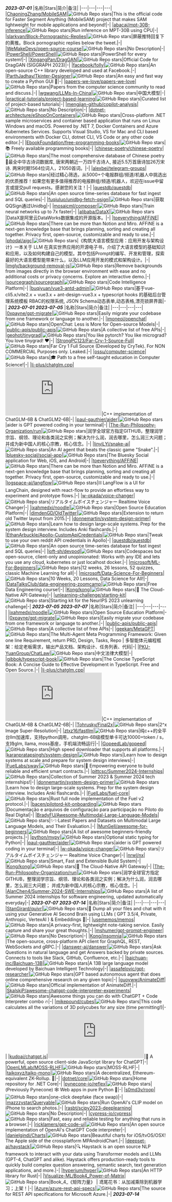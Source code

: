 *********2023-07-01*********
|名称|Stars|简介|备注|
|---|---|---|---|
|[ChaoningZhang/MobileSAM](https://github.com/ChaoningZhang/MobileSAM)|![GitHub Repo stars](https://badgen.net/github/stars/ChaoningZhang/MobileSAM)|This is the official code for Faster Segment Anything (MobileSAM) project that makes SAM lightweight for mobile applications and beyond!|-|
|[abacaj/mpt-30B-inference](https://github.com/abacaj/mpt-30B-inference)|![GitHub Repo stars](https://badgen.net/github/stars/abacaj/mpt-30B-inference)|Run inference on MPT-30B using CPU|-|
|[slarkvan/Block-Pornographic-Replies](https://github.com/slarkvan/Block-Pornographic-Replies)|![GitHub Repo stars](https://badgen.net/github/stars/slarkvan/Block-Pornographic-Replies)|屏蔽推特回复下的黄推。Block pornographic replies below the tweet.|-|
|[WeMakeDevs/open-source-course](https://github.com/WeMakeDevs/open-source-course)|![GitHub Repo stars](https://badgen.net/github/stars/WeMakeDevs/open-source-course)|No Description|-|
|[PowerShell/PowerShell](https://github.com/PowerShell/PowerShell)|![GitHub Repo stars](https://badgen.net/github/stars/PowerShell/PowerShell)|PowerShell for every system!|-|
|[XingangPan/DragGAN](https://github.com/XingangPan/DragGAN)|![GitHub Repo stars](https://badgen.net/github/stars/XingangPan/DragGAN)|Official Code for DragGAN (SIGGRAPH 2023)|-|
|[facebook/folly](https://github.com/facebook/folly)|![GitHub Repo stars](https://badgen.net/github/stars/facebook/folly)|An open-source C++ library developed and used at Facebook.|-|
|[ParthJadhav/Tkinter-Designer](https://github.com/ParthJadhav/Tkinter-Designer)|![GitHub Repo stars](https://badgen.net/github/stars/ParthJadhav/Tkinter-Designer)|An easy and fast way to create a Python GUI 🐍|-|
|[papers-we-love/papers-we-love](https://github.com/papers-we-love/papers-we-love)|![GitHub Repo stars](https://badgen.net/github/stars/papers-we-love/papers-we-love)|Papers from the computer science community to read and discuss.|-|
|[wgwang/LLMs-In-China](https://github.com/wgwang/LLMs-In-China)|![GitHub Repo stars](https://badgen.net/github/stars/wgwang/LLMs-In-China)|中国大模型|-|
|[practical-tutorials/project-based-learning](https://github.com/practical-tutorials/project-based-learning)|![GitHub Repo stars](https://badgen.net/github/stars/practical-tutorials/project-based-learning)|Curated list of project-based tutorials|-|
|[mengjian-github/copilot-analysis](https://github.com/mengjian-github/copilot-analysis)|![GitHub Repo stars](https://badgen.net/github/stars/mengjian-github/copilot-analysis)|No Description|-|
|[dotnet-architecture/eShopOnContainers](https://github.com/dotnet-architecture/eShopOnContainers)|![GitHub Repo stars](https://badgen.net/github/stars/dotnet-architecture/eShopOnContainers)|Cross-platform .NET sample microservices and container based application that runs on Linux Windows and macOS. Powered by .NET 7, Docker Containers and Azure Kubernetes Services. Supports Visual Studio, VS for Mac and CLI based environments with Docker CLI, dotnet CLI, VS Code or any other code editor.|-|
|[EbookFoundation/free-programming-books](https://github.com/EbookFoundation/free-programming-books)|![GitHub Repo stars](https://badgen.net/github/stars/EbookFoundation/free-programming-books)|📚 Freely available programming books|-|
|[chinese-poetry/chinese-poetry](https://github.com/chinese-poetry/chinese-poetry)|![GitHub Repo stars](https://badgen.net/github/stars/chinese-poetry/chinese-poetry)|The most comprehensive database of Chinese poetry 🧶最全中华古诗词数据库, 唐宋两朝近一万四千古诗人, 接近5.5万首唐诗加26万宋诗. 两宋时期1564位词人，21050首词。|-|
|[alexbei/telegram-groups](https://github.com/alexbei/telegram-groups)|![GitHub Repo stars](https://badgen.net/github/stars/alexbei/telegram-groups)|经过精心筛选，从5000+个电报群组/频道/机器人中挑选出的优质推荐！如果您有更多值得推荐的电报群组/频道/机器人，欢迎在issue中留言或提交pull requests。感谢您的关注！|-|
|[questdb/questdb](https://github.com/questdb/questdb)|![GitHub Repo stars](https://badgen.net/github/stars/questdb/questdb)|An open source time-series database for fast ingest and SQL queries|-|
|[fuqiuluo/unidbg-fetch-qsign](https://github.com/fuqiuluo/unidbg-fetch-qsign)|![GitHub Repo stars](https://badgen.net/github/stars/fuqiuluo/unidbg-fetch-qsign)|获取QQSign通过Unidbg|-|
|[mosaicml/composer](https://github.com/mosaicml/composer)|![GitHub Repo stars](https://badgen.net/github/stars/mosaicml/composer)|Train neural networks up to 7x faster|-|
|[alibaba/DataX](https://github.com/alibaba/DataX)|![GitHub Repo stars](https://badgen.net/github/stars/alibaba/DataX)|DataX是阿里云DataWorks数据集成的开源版本。|-|
|[toeverything/AFFiNE](https://github.com/toeverything/AFFiNE)|![GitHub Repo stars](https://badgen.net/github/stars/toeverything/AFFiNE)|There can be more than Notion and Miro. AFFiNE is a next-gen knowledge base that brings planning, sorting and creating all together. Privacy first, open-source, customizable and ready to use.|-|
|[phodal/aigc](https://github.com/phodal/aigc)|![GitHub Repo stars](https://badgen.net/github/stars/phodal/aigc)|《构筑大语言模型应用：应用开发与架构设计》一本关于 LLM 在真实世界应用的开源电子书，介绍了大语言模型的基础知识和应用，以及如何构建自己的模型。其中包括Prompt的编写、开发和管理，探索最好的大语言模型能带来什么，以及LLM应用开发的模式和架构设计。|-|
|[imgly/background-removal-js](https://github.com/imgly/background-removal-js)|![GitHub Repo stars](https://badgen.net/github/stars/imgly/background-removal-js)|Remove backgrounds from images directly in the browser environment with ease and no additional costs or privacy concerns. Explore an interactive demo.|-|
|[sourcegraph/sourcegraph](https://github.com/sourcegraph/sourcegraph)|![GitHub Repo stars](https://badgen.net/github/stars/sourcegraph/sourcegraph)|Code Intelligence Platform|-|
|[buqiyuan/vue3-antd-admin](https://github.com/buqiyuan/vue3-antd-admin)|![GitHub Repo stars](https://badgen.net/github/stars/buqiyuan/vue3-antd-admin)|基于vue-cli5.x/vite2.x + vue3.x + ant-design-vue3.x + typescript hooks 的基础后台管理系统模板 RBAC的权限系统, JSON Schema动态表单,动态表格,漂亮锁屏界面|-|
*********2023-07-01*********
*********2023-07-05*********
|名称|Stars|简介|备注|
|---|---|---|---|
|[0xpayne/gpt-migrate](https://github.com/0xpayne/gpt-migrate)|![GitHub Repo stars](https://badgen.net/github/stars/0xpayne/gpt-migrate)|Easily migrate your codebase from one framework or language to another.|-|
|[imoneoi/openchat](https://github.com/imoneoi/openchat)|![GitHub Repo stars](https://badgen.net/github/stars/imoneoi/openchat)|OpenChat: Less is More for Open-source Models|-|
|[public-apis/public-apis](https://github.com/public-apis/public-apis)|![GitHub Repo stars](https://badgen.net/github/stars/public-apis/public-apis)|A collective list of free APIs|-|
|[geohot/tinygrad](https://github.com/geohot/tinygrad)|![GitHub Repo stars](https://badgen.net/github/stars/geohot/tinygrad)|You like pytorch? You like micrograd? You love tinygrad! ❤️|-|
|[StrongPC123/Far-Cry-1-Source-Full](https://github.com/StrongPC123/Far-Cry-1-Source-Full)|![GitHub Repo stars](https://badgen.net/github/stars/StrongPC123/Far-Cry-1-Source-Full)|Far Cry 1 Full Source (Developed by CryTek). For NON COMMERCIAL Purposes only. Leaked.|-|
|[ossu/computer-science](https://github.com/ossu/computer-science)|![GitHub Repo stars](https://badgen.net/github/stars/ossu/computer-science)|🎓 Path to a free self-taught education in Computer Science!|-|
|[li-plus/chatglm.cpp](https://github.com/li-plus/chatglm.cpp)|![GitHub Repo stars](https://badgen.net/github/stars/li-plus/chatglm.cpp)|C++ implementation of ChatGLM-6B & ChatGLM2-6B|-|
|[paul-gauthier/aider](https://github.com/paul-gauthier/aider)|![GitHub Repo stars](https://badgen.net/github/stars/paul-gauthier/aider)|aider is GPT powered coding in your terminal|-|
|[The-Run-Philosophy-Organization/run](https://github.com/The-Run-Philosophy-Organization/run)|![GitHub Repo stars](https://badgen.net/github/stars/The-Run-Philosophy-Organization/run)|润学全球官方指定GITHUB，整理润学宗旨、纲领、理论和各类润之实例；解决为什么润，润去哪里，怎么润三大问题； 并成为新中国人的核心宗教，核心信念。|-|
|[linyiLYi/snake-ai](https://github.com/linyiLYi/snake-ai)|![GitHub Repo stars](https://badgen.net/github/stars/linyiLYi/snake-ai)|An AI agent that beats the classic game "Snake".|-|
|[bluesky-social/social-app](https://github.com/bluesky-social/social-app)|![GitHub Repo stars](https://badgen.net/github/stars/bluesky-social/social-app)|The Bluesky Social application for Web, iOS, and Android|-|
|[toeverything/AFFiNE](https://github.com/toeverything/AFFiNE)|![GitHub Repo stars](https://badgen.net/github/stars/toeverything/AFFiNE)|There can be more than Notion and Miro. AFFiNE is a next-gen knowledge base that brings planning, sorting and creating all together. Privacy first, open-source, customizable and ready to use.|-|
|[logspace-ai/langflow](https://github.com/logspace-ai/langflow)|![GitHub Repo stars](https://badgen.net/github/stars/logspace-ai/langflow)|⛓️ LangFlow is a UI for LangChain, designed with react-flow to provide an effortless way to experiment and prototype flows.|-|
|[w-okada/voice-changer](https://github.com/w-okada/voice-changer)|![GitHub Repo stars](https://badgen.net/github/stars/w-okada/voice-changer)|リアルタイムボイスチェンジャー Realtime Voice Changer|-|
|[ixahmedxi/noodle](https://github.com/ixahmedxi/noodle)|![GitHub Repo stars](https://badgen.net/github/stars/ixahmedxi/noodle)|Open Source Education Platform|-|
|[dimdenGD/OldTwitter](https://github.com/dimdenGD/OldTwitter)|![GitHub Repo stars](https://badgen.net/github/stars/dimdenGD/OldTwitter)|Extension to return old Twitter layout from 2015.|-|
|[donnemartin/system-design-primer](https://github.com/donnemartin/system-design-primer)|![GitHub Repo stars](https://badgen.net/github/stars/donnemartin/system-design-primer)|Learn how to design large-scale systems. Prep for the system design interview. Includes Anki flashcards.|-|
|[EthanArbuckle/Apollo-CustomApiCredentials](https://github.com/EthanArbuckle/Apollo-CustomApiCredentials)|![GitHub Repo stars](https://badgen.net/github/stars/EthanArbuckle/Apollo-CustomApiCredentials)|Tweak to use your own reddit API credentials in Apollo|-|
|[questdb/questdb](https://github.com/questdb/questdb)|![GitHub Repo stars](https://badgen.net/github/stars/questdb/questdb)|An open source time-series database for fast ingest and SQL queries|-|
|[loft-sh/devpod](https://github.com/loft-sh/devpod)|![GitHub Repo stars](https://badgen.net/github/stars/loft-sh/devpod)|Codespaces but open-source, client-only and unopinionated: Works with any IDE and lets you use any cloud, kubernetes or just localhost docker.|-|
|[microsoft/ML-For-Beginners](https://github.com/microsoft/ML-For-Beginners)|![GitHub Repo stars](https://badgen.net/github/stars/microsoft/ML-For-Beginners)|12 weeks, 26 lessons, 52 quizzes, classic Machine Learning for all|-|
|[microsoft/Data-Science-For-Beginners](https://github.com/microsoft/Data-Science-For-Beginners)|![GitHub Repo stars](https://badgen.net/github/stars/microsoft/Data-Science-For-Beginners)|10 Weeks, 20 Lessons, Data Science for All!|-|
|[DataTalksClub/data-engineering-zoomcamp](https://github.com/DataTalksClub/data-engineering-zoomcamp)|![GitHub Repo stars](https://badgen.net/github/stars/DataTalksClub/data-engineering-zoomcamp)|Free Data Engineering course!|-|
|[Kong/kong](https://github.com/Kong/kong)|![GitHub Repo stars](https://badgen.net/github/stars/Kong/kong)|🦍 The Cloud-Native API Gateway|-|
|[unlearning-challenge/starting-kit](https://github.com/unlearning-challenge/starting-kit)|![GitHub Repo stars](https://badgen.net/github/stars/unlearning-challenge/starting-kit)|Starting kit for the NeurIPS 2023 unlearning challenge|-|
*********2023-07-05*********
*********2023-07-07*********
|名称|Stars|简介|备注|
|---|---|---|---|
|[ixahmedxi/noodle](https://github.com/ixahmedxi/noodle)|![GitHub Repo stars](https://badgen.net/github/stars/ixahmedxi/noodle)|Open Source Education Platform|-|
|[0xpayne/gpt-migrate](https://github.com/0xpayne/gpt-migrate)|![GitHub Repo stars](https://badgen.net/github/stars/0xpayne/gpt-migrate)|Easily migrate your codebase from one framework or language to another.|-|
|[public-apis/public-apis](https://github.com/public-apis/public-apis)|![GitHub Repo stars](https://badgen.net/github/stars/public-apis/public-apis)|A collective list of free APIs|-|
|[geekan/MetaGPT](https://github.com/geekan/MetaGPT)|![GitHub Repo stars](https://badgen.net/github/stars/geekan/MetaGPT)|The Multi-Agent Meta Programming Framework: Given one line Requirement, return PRD, Design, Tasks, Repo | 多智能体元编程框架：给定老板需求，输出产品文档、架构设计、任务列表、代码|-|
|[PKU-YuanGroup/ChatLaw](https://github.com/PKU-YuanGroup/ChatLaw)|![GitHub Repo stars](https://badgen.net/github/stars/PKU-YuanGroup/ChatLaw)|中文法律大模型|-|
|[gibbok/typescript-book](https://github.com/gibbok/typescript-book)|![GitHub Repo stars](https://badgen.net/github/stars/gibbok/typescript-book)|The Concise TypeScript Book: A Concise Guide to Effective Development in TypeScript. Free and Open Source.|-|
|[li-plus/chatglm.cpp](https://github.com/li-plus/chatglm.cpp)|![GitHub Repo stars](https://badgen.net/github/stars/li-plus/chatglm.cpp)|C++ implementation of ChatGLM-6B & ChatGLM2-6B|-|
|[Tohrusky/Final2x](https://github.com/Tohrusky/Final2x)|![GitHub Repo stars](https://badgen.net/github/stars/Tohrusky/Final2x)|2^x Image Super-Resolution|-|
|[ztxz16/fastllm](https://github.com/ztxz16/fastllm)|![GitHub Repo stars](https://badgen.net/github/stars/ztxz16/fastllm)|纯c++的全平台llm加速库，支持python调用，chatglm-6B级模型单卡可达10000+token / s，支持glm, llama, moss基座，手机端流畅运行|-|
|[GopeedLab/gopeed](https://github.com/GopeedLab/gopeed)|![GitHub Repo stars](https://badgen.net/github/stars/GopeedLab/gopeed)|High speed downloader that supports all platforms.|-|
|[karanpratapsingh/system-design](https://github.com/karanpratapsingh/system-design)|![GitHub Repo stars](https://badgen.net/github/stars/karanpratapsingh/system-design)|Learn how to design systems at scale and prepare for system design interviews|-|
|[FuelLabs/sway](https://github.com/FuelLabs/sway)|![GitHub Repo stars](https://badgen.net/github/stars/FuelLabs/sway)|🌴 Empowering everyone to build reliable and efficient smart contracts.|-|
|[pittcsc/Summer2024-Internships](https://github.com/pittcsc/Summer2024-Internships)|![GitHub Repo stars](https://badgen.net/github/stars/pittcsc/Summer2024-Internships)|Collection of Summer 2023 & Summer 2024 tech internships!|-|
|[donnemartin/system-design-primer](https://github.com/donnemartin/system-design-primer)|![GitHub Repo stars](https://badgen.net/github/stars/donnemartin/system-design-primer)|Learn how to design large-scale systems. Prep for the system design interview. Includes Anki flashcards.|-|
|[FuelLabs/fuel-core](https://github.com/FuelLabs/fuel-core)|![GitHub Repo stars](https://badgen.net/github/stars/FuelLabs/fuel-core)|Rust full node implementation of the Fuel v2 protocol.|-|
|[bacen/pilotord-kit-onboarding](https://github.com/bacen/pilotord-kit-onboarding)|![GitHub Repo stars](https://badgen.net/github/stars/bacen/pilotord-kit-onboarding)|Documentação e arquivos de configuração para participação no Piloto do Real Digital|-|
|[BradyFU/Awesome-Multimodal-Large-Language-Models](https://github.com/BradyFU/Awesome-Multimodal-Large-Language-Models)|![GitHub Repo stars](https://badgen.net/github/stars/BradyFU/Awesome-Multimodal-Large-Language-Models)|✨✨Latest Papers and Datasets on Multimodal Large Language Models, and Their Evaluation.|-|
|[MunGell/awesome-for-beginners](https://github.com/MunGell/awesome-for-beginners)|![GitHub Repo stars](https://badgen.net/github/stars/MunGell/awesome-for-beginners)|A list of awesome beginners-friendly projects.|-|
|[python/mypy](https://github.com/python/mypy)|![GitHub Repo stars](https://badgen.net/github/stars/python/mypy)|Optional static typing for Python|-|
|[paul-gauthier/aider](https://github.com/paul-gauthier/aider)|![GitHub Repo stars](https://badgen.net/github/stars/paul-gauthier/aider)|aider is GPT powered coding in your terminal|-|
|[w-okada/voice-changer](https://github.com/w-okada/voice-changer)|![GitHub Repo stars](https://badgen.net/github/stars/w-okada/voice-changer)|リアルタイムボイスチェンジャー Realtime Voice Changer|-|
|[nrwl/nx](https://github.com/nrwl/nx)|![GitHub Repo stars](https://badgen.net/github/stars/nrwl/nx)|Smart, Fast and Extensible Build System|-|
|[Kong/kong](https://github.com/Kong/kong)|![GitHub Repo stars](https://badgen.net/github/stars/Kong/kong)|🦍 The Cloud-Native API Gateway|-|
|[The-Run-Philosophy-Organization/run](https://github.com/The-Run-Philosophy-Organization/run)|![GitHub Repo stars](https://badgen.net/github/stars/The-Run-Philosophy-Organization/run)|润学全球官方指定GITHUB，整理润学宗旨、纲领、理论和各类润之实例；解决为什么润，润去哪里，怎么润三大问题； 并成为新中国人的核心宗教，核心信念。|-|
|[AlanChen4/Summer-2024-SWE-Internships](https://github.com/AlanChen4/Summer-2024-SWE-Internships)|![GitHub Repo stars](https://badgen.net/github/stars/AlanChen4/Summer-2024-SWE-Internships)|A list of Summer 2024 internships for software engineering, updated automatically everyday|-|
*********2023-07-07*********
*********2023-07-14*********
|名称|Stars|简介|备注|
|---|---|---|---|
|[StanGirard/quivr](https://github.com/StanGirard/quivr)|![GitHub Repo stars](https://badgen.net/github/stars/StanGirard/quivr)|🧠 Dump all your files and chat with it using your Generative AI Second Brain using LLMs ( GPT 3.5/4, Private, Anthropic, VertexAI ) & Embeddings 🧠|-|
|[usememos/memos](https://github.com/usememos/memos)|![GitHub Repo stars](https://badgen.net/github/stars/usememos/memos)|A privacy-first, lightweight note-taking service. Easily capture and share your great thoughts.|-|
|[mshumer/gpt-prompt-engineer](https://github.com/mshumer/gpt-prompt-engineer)|![GitHub Repo stars](https://badgen.net/github/stars/mshumer/gpt-prompt-engineer)|No Description|-|
|[Kong/insomnia](https://github.com/Kong/insomnia)|![GitHub Repo stars](https://badgen.net/github/stars/Kong/insomnia)|The open-source, cross-platform API client for GraphQL, REST, WebSockets and gRPC.|-|
|[danswer-ai/danswer](https://github.com/danswer-ai/danswer)|![GitHub Repo stars](https://badgen.net/github/stars/danswer-ai/danswer)|Ask Questions in natural language and get Answers backed by private sources. Connects to tools like Slack, GitHub, Confluence, etc.|-|
|[baichuan-inc/Baichuan-13B](https://github.com/baichuan-inc/Baichuan-13B)|![GitHub Repo stars](https://badgen.net/github/stars/baichuan-inc/Baichuan-13B)|A 13B large language model developed by Baichuan Intelligent Technology|-|
|[assafelovic/gpt-researcher](https://github.com/assafelovic/gpt-researcher)|![GitHub Repo stars](https://badgen.net/github/stars/assafelovic/gpt-researcher)|GPT based autonomous agent that does online comprehensive research on any given topic|-|
|[guoyww/AnimateDiff](https://github.com/guoyww/AnimateDiff)|![GitHub Repo stars](https://badgen.net/github/stars/guoyww/AnimateDiff)|Official implementation of AnimateDiff.|-|
|[SkalskiP/awesome-chatgpt-code-interpreter-experiments](https://github.com/SkalskiP/awesome-chatgpt-code-interpreter-experiments)|![GitHub Repo stars](https://badgen.net/github/stars/SkalskiP/awesome-chatgpt-code-interpreter-experiments)|Awesome things you can do with ChatGPT + Code Interpreter combo 🔥|-|
|[mikepound/cubes](https://github.com/mikepound/cubes)|![GitHub Repo stars](https://badgen.net/github/stars/mikepound/cubes)|This code calculates all the variations of 3D polycubes for any size (time permitting!)|-|
|[kudoai/chatgpt.js](https://github.com/kudoai/chatgpt.js)|![GitHub Repo stars](https://badgen.net/github/stars/kudoai/chatgpt.js)|🤖 A powerful, open source client-side JavaScript library for ChatGPT|-|
|[OpenLMLab/MOSS-RLHF](https://github.com/OpenLMLab/MOSS-RLHF)|![GitHub Repo stars](https://badgen.net/github/stars/OpenLMLab/MOSS-RLHF)|MOSS-RLHF|-|
|[taikoxyz/taiko-mono](https://github.com/taikoxyz/taiko-mono)|![GitHub Repo stars](https://badgen.net/github/stars/taikoxyz/taiko-mono)|A decentralized, Ethereum-equivalent ZK-Rollup. 🥁|-|
|[dotnet/core](https://github.com/dotnet/core)|![GitHub Repo stars](https://badgen.net/github/stars/dotnet/core)|Home repository for .NET Core|-|
|[pynecone-io/reflex](https://github.com/pynecone-io/reflex)|![GitHub Repo stars](https://badgen.net/github/stars/pynecone-io/reflex)|(Previously Pynecone) 🕸 Web apps in pure Python 🐍|-|
|[s0md3v/roop](https://github.com/s0md3v/roop)|![GitHub Repo stars](https://badgen.net/github/stars/s0md3v/roop)|one-click deepfake (face swap)|-|
|[mazzzystar/Queryable](https://github.com/mazzzystar/Queryable)|![GitHub Repo stars](https://badgen.net/github/stars/mazzzystar/Queryable)|Run OpenAI's CLIP model on iPhone to search photos.|-|
|[rasbt/scipy2023-deeplearning](https://github.com/rasbt/scipy2023-deeplearning)|![GitHub Repo stars](https://badgen.net/github/stars/rasbt/scipy2023-deeplearning)|No Description|-|
|[cypress-io/cypress](https://github.com/cypress-io/cypress)|![GitHub Repo stars](https://badgen.net/github/stars/cypress-io/cypress)|Fast, easy and reliable testing for anything that runs in a browser.|-|
|[ricklamers/gpt-code-ui](https://github.com/ricklamers/gpt-code-ui)|![GitHub Repo stars](https://badgen.net/github/stars/ricklamers/gpt-code-ui)|An open source implementation of OpenAI's ChatGPT Code interpreter|-|
|[danielgindi/Charts](https://github.com/danielgindi/Charts)|![GitHub Repo stars](https://badgen.net/github/stars/danielgindi/Charts)|Beautiful charts for iOS/tvOS/OSX! The Apple side of the crossplatform MPAndroidChart.|-|
|[deepset-ai/haystack](https://github.com/deepset-ai/haystack)|![GitHub Repo stars](https://badgen.net/github/stars/deepset-ai/haystack)|🔍 Haystack is an open source NLP framework to interact with your data using Transformer models and LLMs (GPT-4, ChatGPT and alike). Haystack offers production-ready tools to quickly build complex question answering, semantic search, text generation applications, and more.|-|
|[hyperium/hyper](https://github.com/hyperium/hyper)|![GitHub Repo stars](https://badgen.net/github/stars/hyperium/hyper)|An HTTP library for Rust|-|
|[Visualize-ML/Book4_Power-of-Matrix](https://github.com/Visualize-ML/Book4_Power-of-Matrix)|![GitHub Repo stars](https://badgen.net/github/stars/Visualize-ML/Book4_Power-of-Matrix)|Book_4_《矩阵力量》 | 鸢尾花书：从加减乘除到机器学习；上架！|-|
|[Azure/azure-rest-api-specs](https://github.com/Azure/azure-rest-api-specs)|![GitHub Repo stars](https://badgen.net/github/stars/Azure/azure-rest-api-specs)|The source for REST API specifications for Microsoft Azure.|-|
*********2023-07-14*********
